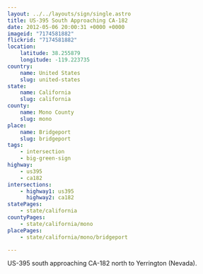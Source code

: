 ```yaml
---
layout: ../../layouts/sign/single.astro
title: US-395 South Approaching CA-182
date: 2012-05-06 20:00:31 +0000 +0000
imageid: "7174581882"
flickrid: "7174581882"
location:
    latitude: 38.255879
    longitude: -119.223735
country:
    name: United States
    slug: united-states
state:
    name: California
    slug: california
county:
    name: Mono County
    slug: mono
place:
    name: Bridgeport
    slug: bridgeport
tags:
    - intersection
    - big-green-sign
highway:
    - us395
    - ca182
intersections:
    - highway1: us395
      highway2: ca182
statePages:
    - state/california
countyPages:
    - state/california/mono
placePages:
    - state/california/mono/bridgeport

---
```

US-395 south approaching CA-182 north to Yerrington (Nevada).